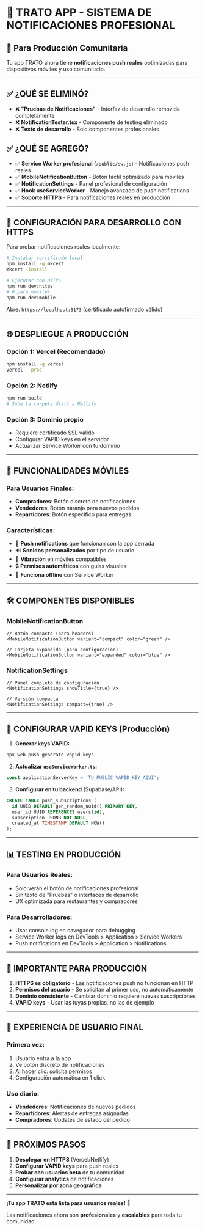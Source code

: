 # 🚀 TRATO APP - SISTEMA DE NOTIFICACIONES PROFESIONAL

## 📱 **Para Producción Comunitaria**

Tu app TRATO ahora tiene **notificaciones push reales** optimizadas para dispositivos móviles y uso comunitario.

---

## ✅ **¿QUÉ SE ELIMINÓ?**

- ❌ **"Pruebas de Notificaciones"** - Interfaz de desarrollo removida completamente
- ❌ **NotificationTester.tsx** - Componente de testing eliminado  
- ❌ **Texto de desarrollo** - Solo componentes profesionales

## ✅ **¿QUÉ SE AGREGÓ?**

- ✅ **Service Worker profesional** (`/public/sw.js`) - Notificaciones push reales
- ✅ **MobileNotificationButton** - Botón táctil optimizado para móviles
- ✅ **NotificationSettings** - Panel profesional de configuración
- ✅ **Hook useServiceWorker** - Manejo avanzado de push notifications
- ✅ **Soporte HTTPS** - Para notificaciones reales en producción

---

## 🔧 **CONFIGURACIÓN PARA DESARROLLO CON HTTPS**

Para probar notificaciones reales localmente:

```bash
# Instalar certificado local
npm install -g mkcert
mkcert -install

# Ejecutar con HTTPS
npm run dev:https
# O para móviles
npm run dev:mobile
```

Abre: `https://localhost:5173` (certificado autofirmado válido)

---

## 🌐 **DESPLIEGUE A PRODUCCIÓN**

### **Opción 1: Vercel (Recomendado)**
```bash
npm install -g vercel
vercel --prod
```

### **Opción 2: Netlify**
```bash
npm run build
# Sube la carpeta dist/ a Netlify
```

### **Opción 3: Dominio propio**
- Requiere certificado SSL válido
- Configurar VAPID keys en el servidor
- Actualizar Service Worker con tu dominio

---

## 📱 **FUNCIONALIDADES MÓVILES**

### **Para Usuarios Finales:**
- **Compradores**: Botón discreto de notificaciones
- **Vendedores**: Botón naranja para nuevos pedidos  
- **Repartidores**: Botón específico para entregas

### **Características:**
- 🔔 **Push notifications** que funcionan con la app cerrada
- 🔊 **Sonidos personalizados** por tipo de usuario
- 📳 **Vibración** en móviles compatibles
- 🔒 **Permisos automáticos** con guías visuales
- 📴 **Funciona offline** con Service Worker

---

## 🛠️ **COMPONENTES DISPONIBLES**

### **MobileNotificationButton**
```tsx
// Botón compacto (para headers)
<MobileNotificationButton variant="compact" color="green" />

// Tarjeta expandida (para configuración)  
<MobileNotificationButton variant="expanded" color="blue" />
```

### **NotificationSettings**
```tsx
// Panel completo de configuración
<NotificationSettings showTitle={true} />

// Versión compacta
<NotificationSettings compact={true} />
```

---

## 🔑 **CONFIGURAR VAPID KEYS (Producción)**

1. **Generar keys VAPID:**
```bash
npx web-push generate-vapid-keys
```

2. **Actualizar `useServiceWorker.ts`:**
```typescript
const applicationServerKey = 'TU_PUBLIC_VAPID_KEY_AQUI';
```

3. **Configurar en tu backend** (Supabase/API):
```sql
CREATE TABLE push_subscriptions (
  id UUID DEFAULT gen_random_uuid() PRIMARY KEY,
  user_id UUID REFERENCES users(id),
  subscription JSONB NOT NULL,
  created_at TIMESTAMP DEFAULT NOW()
);
```

---

## 📊 **TESTING EN PRODUCCIÓN**

### **Para Usuarios Reales:**
- Solo verán el botón de notificaciones profesional
- Sin texto de "Pruebas" o interfaces de desarrollo
- UX optimizada para restaurantes y compradores

### **Para Desarrolladores:**
- Usar console.log en navegador para debugging
- Service Worker logs en DevTools > Application > Service Workers
- Push notifications en DevTools > Application > Notifications

---

## 🚨 **IMPORTANTE PARA PRODUCCIÓN**

1. **HTTPS es obligatorio** - Las notificaciones push no funcionan en HTTP
2. **Permisos del usuario** - Se solicitan al primer uso, no automáticamente  
3. **Dominio consistente** - Cambiar dominio requiere nuevas suscripciones
4. **VAPID keys** - Usar las tuyas propias, no las de ejemplo

---

## 📱 **EXPERIENCIA DE USUARIO FINAL**

### **Primera vez:**
1. Usuario entra a la app
2. Ve botón discreto de notificaciones  
3. Al hacer clic: solicita permisos
4. Configuración automática en 1 click

### **Uso diario:**
- **Vendedores**: Notificaciones de nuevos pedidos
- **Repartidores**: Alertas de entregas asignadas
- **Compradores**: Updates de estado del pedido

---

## 🎯 **PRÓXIMOS PASOS**

1. **Desplegar en HTTPS** (Vercel/Netlify)
2. **Configurar VAPID keys** para push reales
3. **Probar con usuarios beta** de tu comunidad
4. **Configurar analytics** de notificaciones
5. **Personalizar por zona geográfica**

---

**¡Tu app TRATO está lista para usuarios reales! 🎉**

Las notificaciones ahora son **profesionales** y **escalables** para toda tu comunidad.

